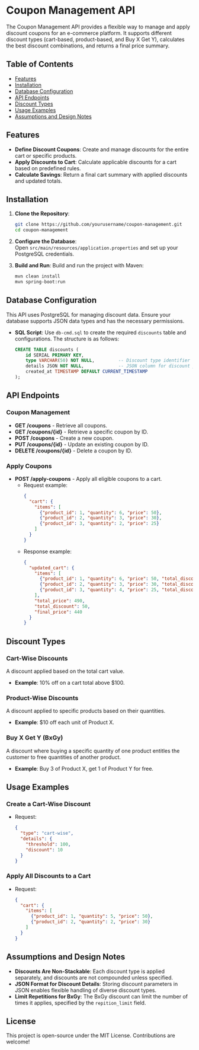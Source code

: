 
# Coupon Management API

The Coupon Management API provides a flexible way to manage and apply discount coupons for an e-commerce platform. It supports different discount types (cart-based, product-based, and Buy X Get Y), calculates the best discount combinations, and returns a final price summary.

## Table of Contents
- [Features](#features)
- [Installation](#installation)
- [Database Configuration](#database-configuration)
- [API Endpoints](#api-endpoints)
- [Discount Types](#discount-types)
- [Usage Examples](#usage-examples)
- [Assumptions and Design Notes](#assumptions-and-design-notes)

## Features
- **Define Discount Coupons**: Create and manage discounts for the entire cart or specific products.
- **Apply Discounts to Cart**: Calculate applicable discounts for a cart based on predefined rules.
- **Calculate Savings**: Return a final cart summary with applied discounts and updated totals.

## Installation

1. **Clone the Repository**:
   ```bash
   git clone https://github.com/yourusername/coupon-management.git
   cd coupon-management
   ```

2. **Configure the Database**:  
   Open `src/main/resources/application.properties` and set up your PostgreSQL credentials.

3. **Build and Run**:
   Build and run the project with Maven:
   ```bash
   mvn clean install
   mvn spring-boot:run
   ```

## Database Configuration

This API uses PostgreSQL for managing discount data. Ensure your database supports JSON data types and has the necessary permissions.

- **SQL Script**: Use `db-cmd.sql` to create the required `discounts` table and configurations. The structure is as follows:

   ```sql
   CREATE TABLE discounts (
       id SERIAL PRIMARY KEY,
       type VARCHAR(50) NOT NULL,         -- Discount type identifier (e.g., 'cart-wise', 'product-wise', 'bxgy')
       details JSON NOT NULL,             -- JSON column for discount parameters
       created_at TIMESTAMP DEFAULT CURRENT_TIMESTAMP
   );
   ```

## API Endpoints

### Coupon Management

- **GET /coupons** - Retrieve all coupons.
- **GET /coupons/{id}** - Retrieve a specific coupon by ID.
- **POST /coupons** - Create a new coupon.
- **PUT /coupons/{id}** - Update an existing coupon by ID.
- **DELETE /coupons/{id}** - Delete a coupon by ID.

### Apply Coupons

- **POST /apply-coupons** - Apply all eligible coupons to a cart.
    - Request example:
      ```json
      {
        "cart": {
          "items": [
            {"product_id": 1, "quantity": 6, "price": 50},
            {"product_id": 2, "quantity": 3, "price": 30},
            {"product_id": 3, "quantity": 2, "price": 25}
          ]
        }
      }
      ```
    - Response example:
      ```json
      {
        "updated_cart": {
          "items": [
            {"product_id": 1, "quantity": 6, "price": 50, "total_discount": 0},
            {"product_id": 2, "quantity": 3, "price": 30, "total_discount": 0},
            {"product_id": 3, "quantity": 4, "price": 25, "total_discount": 50}
          ],
          "total_price": 490,
          "total_discount": 50,
          "final_price": 440
        }
      }
      ```

## Discount Types

### Cart-Wise Discounts
A discount applied based on the total cart value.
- **Example**: 10% off on a cart total above $100.

### Product-Wise Discounts
A discount applied to specific products based on their quantities.
- **Example**: $10 off each unit of Product X.

### Buy X Get Y (BxGy)
A discount where buying a specific quantity of one product entitles the customer to free quantities of another product.
- **Example**: Buy 3 of Product X, get 1 of Product Y for free.

## Usage Examples

### Create a Cart-Wise Discount
- Request:
  ```json
  {
    "type": "cart-wise",
    "details": {
      "threshold": 100,
      "discount": 10
    }
  }
  ```

### Apply All Discounts to a Cart
- Request:
  ```json
  {
    "cart": {
      "items": [
        {"product_id": 1, "quantity": 5, "price": 50},
        {"product_id": 2, "quantity": 2, "price": 30}
      ]
    }
  }
  ```

## Assumptions and Design Notes

- **Discounts Are Non-Stackable**: Each discount type is applied separately, and discounts are not compounded unless specified.
- **JSON Format for Discount Details**: Storing discount parameters in JSON enables flexible handling of diverse discount types.
- **Limit Repetitions for BxGy**: The BxGy discount can limit the number of times it applies, specified by the `repition_limit` field.

## License
This project is open-source under the MIT License. Contributions are welcome!
```